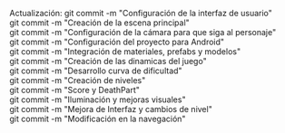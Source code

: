 Actualización:
git commit -m "Configuración de la interfaz de usuario" <br>
git commit -m "Creación de la escena principal" <br>
git commit -m "Configuración de la cámara para que siga al personaje" <br>
git commit -m "Configuración del proyecto para Android" <br>
git commit -m "Integración de materiales, prefabs y modelos" <br>
git commit -m "Creación de las dinamicas del juego" <br>
git commit -m "Desarrollo curva de dificultad" <br>
git commit -m "Creación de niveles" <br>
git commit -m "Score y DeathPart" <br>
git commit -m "Iluminación y mejoras visuales" <br>
git commit -m "Mejora de Interfaz y cambios de nivel" <br>
git commit -m "Modificación en la navegación" <br>
